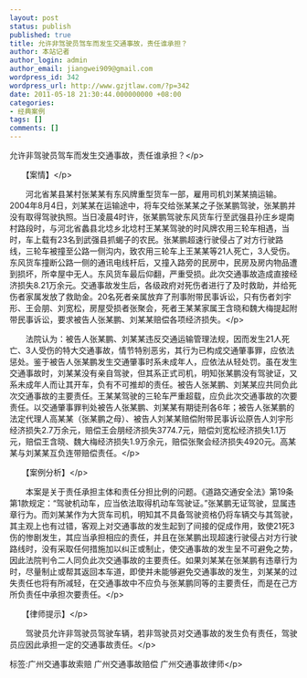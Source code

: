 ```yaml
---
layout: post
status: publish
published: true
title: 允许非驾驶员驾车而发生交通事故，责任谁承担？
author: 本站记者
author_login: admin
author_email: jiangwei909@gmail.com
wordpress_id: 342
wordpress_url: http://www.gzjtlaw.com/?p=342
date: 2011-05-18 21:30:44.000000000 +08:00
categories:
- 经典案例
tags: []
comments: []
---
```

<p>允许非驾驶员驾车而发生交通事故，责任谁承担？<&#47;p><p>　　【案情】<&#47;p><p>　　河北省某县某村张某某有东风牌重型货车一部，雇用司机刘某某搞运输。2004年8月4日，刘某某在运输途中，将车交给张某某之子张某鹏驾驶，张某鹏并没有取得驾驶执照。当日凌晨4时许，张某鹏驾驶东风货车行至武强县孙庄乡堤南村路段时，与河北省蠡县北埝乡北埝村王某某驾驶的时风牌农用三轮车相遇，当时，车上载有23名到武强县抓蝎子的农民。张某鹏超速行驶侵占了对方行驶路线，三轮车被撞至公路一侧沟内，致农用三轮车上王某某等21人死亡，3人受伤。东风货车撞断公路一侧的通讯电线杆后，又撞入路旁的民房中，民房及房内物品遭到损坏，所幸屋中无人。东风货车最后仰翻，严重受损。此次交通事故造成直接经济损失8.21万余元。交通事故发生后，各级政府对死伤者进行了及时救助，并给死伤者家属发放了救助金。20名死者亲属放弃了刑事附带民事诉讼，只有伤者刘宇形、王会朋、刘宽松，房屋受损者张聚会，死者王某某家属王含晓和魏大梅提起附带民事诉讼，要求被告人张某鹏、刘某某赔偿各项经济损失。<&#47;p><p>　　法院认为：被告人张某鹏、刘某某违反交通运输管理法规，因而发生21人死亡、3人受伤的特大交通事故，情节特别恶劣，其行为已构成交通肇事罪，应依法惩处。鉴于被告人张某鹏发生交通肇事时系未成年人，应依法从轻处罚。虽在发生交通事故时，刘某某没有亲自驾驶，但其系正式司机，明知张某鹏没有驾驶证，又系未成年人而让其开车，负有不可推却的责任。被告人张某鹏、刘某某应共同负此次交通事故的主要责任。王某某驾驶的三轮车严重超载，应负此次交通事故的次要责任。以交通肇事罪判处被告人张某鹏、刘某某有期徒刑各6年；被告人张某鹏的法定代理人高某某（张某鹏之母）、被告人刘某某赔偿附带民事诉讼原告人刘宇形经济损失2.7万余元，赔偿王会朋经济损失3774.7元，赔偿刘宽松经济损失1.1万元，赔偿王含晓、魏大梅经济损失1.9万余元，赔偿张聚会经济损失4920元。高某某与刘某某互负连带赔偿责任。<&#47;p><p>　　【案例分析】<&#47;p><p>　　本案是关于责任承担主体和责任分担比例的问题。《道路交通安全法》第19条第1款规定：&ldquo;驾驶机动车，应当依法取得机动车驾驶证。&rdquo;张某鹏无证驾驶，显属违章行为。而刘某某作为大货车司机，明知其不具备驾驶资格仍将车辆交与其驾驶，其主观上也有过错，客观上对交通事故的发生起到了间接的促成作用，致使21死3伤的惨剧发生，其应当承担相应的责任，并且在张某鹏出现超速行驶侵占对方行驶路线时，没有采取任何措施加以纠正或制止，使交通事故的发生呈不可避免之势，因此法院判令二人同负此次交通事故的主要责任。如果刘某某在张某鹏有违章行为时，尽量制止或帮其返回本车道，即使并未能够避免交通事故的发生，刘某某的过失责任也将有所减轻，在交通事故中不应负与张某鹏同等的主要责任，而是在己方所负责任中承担次要责任。<&#47;p><p>　　【律师提示】<&#47;p><p>　　驾驶员允许非驾驶员驾驶车辆，若非驾驶员对交通事故的发生负有责任，驾驶员应因此承担一定的交通事故责任。<&#47;p><br&#47;><p>标签:广州交通事故索赔 广州交通事故赔偿 广州交通事故律师<&#47;p>
